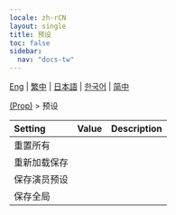 ```yaml
---
locale: zh-rCN
layout: single
title: 预设
toc: false
sidebar:
  nav: "docs-tw"
---
```

[Eng](/dancexr/menu/2025.4/prop/actor_presets) | [繁中](/tw/dancexr/menu/2025.4/prop/actor_presets) | [日本語](/jp/dancexr/menu/2025.4/prop/actor_presets) | [한국어](/kr/dancexr/menu/2025.4/prop/actor_presets) | [简中](/zh/dancexr/menu/2025.4/prop/actor_presets)

[(Prop)](../menu#(Prop)) > 预设



| Setting | Value | Description |
| :--- | --- | :--- |
|<nobr>重置所有</nobr>|| 
|<nobr>重新加载保存</nobr>|| 
|<nobr>保存演员预设</nobr>|| 
|<nobr>保存全局</nobr>|| 
